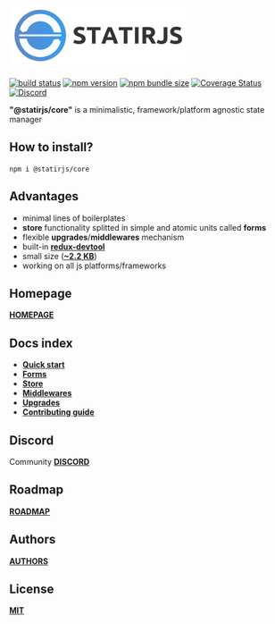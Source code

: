 # <img src='https://raw.githubusercontent.com/statirjs/page/dev/assets/statirjs_text.png' height='100' alt='Statirjs Logo' aria-label='statirjs' />

[![build status](https://travis-ci.com/statirjs/core.svg?branch=dev)](https://travis-ci.com/github/statirjs/core)
[![npm version](https://img.shields.io/npm/v/@statirjs/core)](https://www.npmjs.com/package/@statirjs/core)
[![npm bundle size](https://badgen.net/bundlephobia/minzip/@statirjs/core?label=gzip)](https://bundlephobia.com/result?p=@statirjs/core@0.4.0)
[![Coverage Status](https://coveralls.io/repos/github/statirjs/core/badge.svg?branch=dev&service=github)](https://coveralls.io/github/statirjs/core?branch=dev&service=github)
[![Discord](https://img.shields.io/discord/713451221901508720?label=discord)](https://discord.gg/9kezggD)

**"@statirjs/core"** is a minimalistic, framework/platform agnostic state manager

## How to install?

```
npm i @statirjs/core
```

## Advantages

- minimal lines of boilerplates
- **store** functionality splitted in simple and atomic units called **forms**
- flexible **upgrades**/**middlewares** mechanism
- built-in [**redux-devtool**](https://github.com/reduxjs/redux-devtools)
- small size ([**~2.2 KB**](https://bundlephobia.com/result?p=@statirjs/core@0.4.0))
- working on all js platforms/frameworks

## Homepage

[**HOMEPAGE**](https://statirjs.github.io/page/#/content/core/home)

## Docs index

- [**Quick start**](https://statirjs.github.io/page/#/content/core/quick_start)
- [**Forms**](https://statirjs.github.io/page/#/content/core/forms)
- [**Store**](https://statirjs.github.io/page/#/content/core/store)
- [**Middlewares**](https://statirjs.github.io/page/#/content/core/middlewares)
- [**Upgrades**](https://statirjs.github.io/page/#/content/core/upgrades)
- [**Contributing guide**](https://statirjs.github.io/page/#/content/core/contributing_guide)

## Discord

Community [**DISCORD**](https://discord.gg/mypB55)

## Roadmap

[**ROADMAP**](https://github.com/statirjs/core/blob/dev/ROADMAP.md)

## Authors

[**AUTHORS**](https://github.com/statirjs/core/blob/dev/AUTHORS.md)

## License

[**MIT**](https://github.com/statirjs/core/blob/dev/LICENSE.md)
